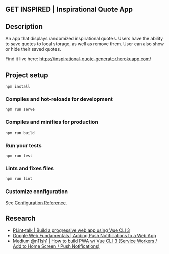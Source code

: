 ## GET INSPIRED | Inspirational Quote App

## Description

An app that displays randomized inspirational quotes. Users have the ability to save quotes to local storage, as well as remove them. User can also show or hide their saved quotes.

Find it live here: https://inspirational-quote-generator.herokuapp.com/

## Project setup

```
npm install
```

### Compiles and hot-reloads for development

```
npm run serve
```

### Compiles and minifies for production

```
npm run build
```

### Run your tests

```
npm run test
```

### Lints and fixes files

```
npm run lint
```

### Customize configuration

See [Configuration Reference](https://cli.vuejs.org/config/).

## Research

- [PLint-talk | Build a progressive web app using Vue CLI 3](https://www.blog.plint-sites.nl/progressive-web-app-using-vue-cli-3/)
- [Google Web Fundamentals | Adding Push Notifications to a Web App](https://developers.google.com/web/fundamentals/codelabs/push-notifications/)
- [Medium @n11sh1 | How to build PWA w/ Vue CLI 3 (Service Workers / Add to Home Screen / Push Notifications)](https://medium.com/@n11sh1/how-to-build-pwa-w-vue-cli-3-service-workers-add-to-home-screen-push-notifications-b519c49e142d)
